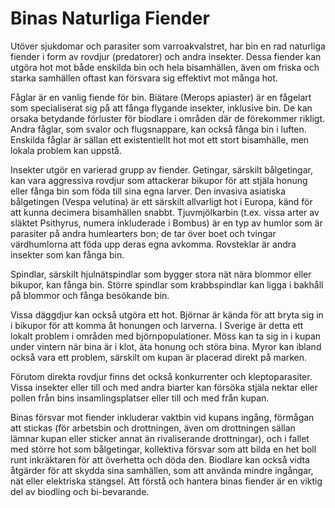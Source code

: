 
# Binas Naturliga Fiender

Utöver sjukdomar och parasiter som varroakvalstret, har bin en rad naturliga fiender i form av rovdjur (predatorer) och andra insekter. Dessa fiender kan utgöra hot mot både enskilda bin och hela bisamhällen, även om friska och starka samhällen oftast kan försvara sig effektivt mot många hot.

Fåglar är en vanlig fiende för bin. Biätare (Merops apiaster) är en fågelart som specialiserat sig på att fånga flygande insekter, inklusive bin. De kan orsaka betydande förluster för biodlare i områden där de förekommer rikligt. Andra fåglar, som svalor och flugsnappare, kan också fånga bin i luften. Enskilda fåglar är sällan ett existentiellt hot mot ett stort bisamhälle, men lokala problem kan uppstå.

Insekter utgör en varierad grupp av fiender. Getingar, särskilt bålgetingar, kan vara aggressiva rovdjur som attackerar bikupor för att stjäla honung eller fånga bin som föda till sina egna larver. Den invasiva asiatiska bålgetingen (Vespa velutina) är ett särskilt allvarligt hot i Europa, känd för att kunna decimera bisamhällen snabbt. Tjuvmjölkarbin (t.ex. vissa arter av släktet Psithyrus, numera inkluderade i Bombus) är en typ av humlor som är parasiter på andra humlearters bon; de tar över boet och tvingar värdhumlorna att föda upp deras egna avkomma. Rovsteklar är andra insekter som kan fånga bin.

Spindlar, särskilt hjulnätspindlar som bygger stora nät nära blommor eller bikupor, kan fånga bin. Större spindlar som krabbspindlar kan ligga i bakhåll på blommor och fånga besökande bin.

Vissa däggdjur kan också utgöra ett hot. Björnar är kända för att bryta sig in i bikupor för att komma åt honungen och larverna. I Sverige är detta ett lokalt problem i områden med björnpopulationer. Möss kan ta sig in i kupan under vintern när bina är i klot, äta honung och störa bina. Myror kan ibland också vara ett problem, särskilt om kupan är placerad direkt på marken.

Förutom direkta rovdjur finns det också konkurrenter och kleptoparasiter. Vissa insekter eller till och med andra biarter kan försöka stjäla nektar eller pollen från bins insamlingsplatser eller till och med från kupan.

Binas försvar mot fiender inkluderar vaktbin vid kupans ingång, förmågan att stickas (för arbetsbin och drottningen, även om drottningen sällan lämnar kupan eller sticker annat än rivaliserande drottningar), och i fallet med större hot som bålgetingar, kollektiva försvar som att bilda en het boll runt inkräktaren för att överhetta och döda den. Biodlare kan också vidta åtgärder för att skydda sina samhällen, som att använda mindre ingångar, nät eller elektriska stängsel. Att förstå och hantera binas fiender är en viktig del av biodling och bi-bevarande.
